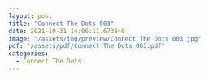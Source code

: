 ```yaml
---
layout: post
title: "Connect The Dots 003"
date: 2021-10-31 14:06:11.673840
image: "/assets/img/preview/Connect The Dots 003.jpg"
pdf: "/assets/pdf/Connect The Dots 003.pdf"
categories:
  - Connect The Dots 
---
```

